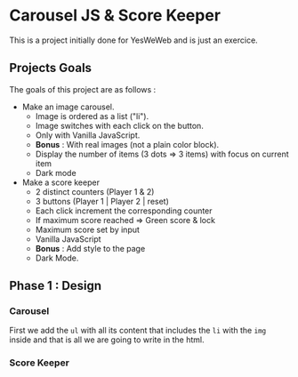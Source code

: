 # Carousel JS & Score Keeper

This is a project initially done for YesWeWeb and is just an exercice.


## Projects Goals

The goals of this project are as follows :

+ Make an image carousel. 
    + Image is ordered as a list ("li").
    + Image switches with each click on the button.
    + Only with Vanilla JavaScript.
    + **Bonus** : With real images (not a plain color block).
    + Display the number of items (3 dots => 3 items) with focus on current item
    + Dark mode
+ Make a score keeper
    + 2 distinct counters (Player 1 & 2)
    + 3 buttons (Player 1 | Player 2 | reset)
    + Each click increment the corresponding counter
    + If maximum score reached => Green score & lock
    + Maximum score set by input
    + Vanilla JavaScript
    + **Bonus** : Add style to the page
    + Dark Mode.

## Phase 1 : Design

### Carousel 

First we add the `ul` with all its content that includes the `li` with the `img` inside and that is all we are going to write in the html.

### Score Keeper


